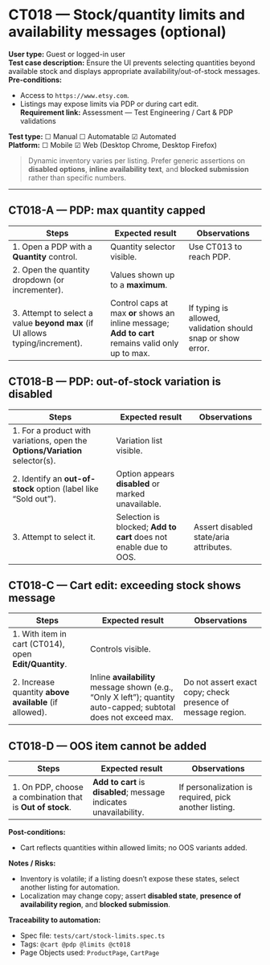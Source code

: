 # CT018 — Stock/quantity limits and availability messages (optional)

**User type:** Guest or logged-in user  
**Test case description:** Ensure the UI prevents selecting quantities beyond available stock and displays appropriate availability/out-of-stock messages.  
**Pre-conditions:**  
- Access to `https://www.etsy.com`.  
- Listings may expose limits via PDP or during cart edit.  
**Requirement link:** Assessment — Test Engineering / Cart & PDP validations

**Test type:** ☐ Manual ☐ Automatable ☑ Automated  
**Platform:** ☐ Mobile ☑ Web (Desktop Chrome, Desktop Firefox)

> Dynamic inventory varies per listing. Prefer generic assertions on **disabled options**, **inline availability text**, and **blocked submission** rather than specific numbers.

---

## CT018-A — PDP: max quantity capped
| Steps | Expected result | Observations |
|------|------------------|--------------|
| 1. Open a PDP with a **Quantity** control. | Quantity selector visible. | Use CT013 to reach PDP. |
| 2. Open the quantity dropdown (or incrementer). | Values shown up to a **maximum**. | |
| 3. Attempt to select a value **beyond max** (if UI allows typing/increment). | Control caps at max **or** shows an inline message; **Add to cart** remains valid only up to max. | If typing is allowed, validation should snap or show error. |

## CT018-B — PDP: out-of-stock variation is disabled
| Steps | Expected result | Observations |
|------|------------------|--------------|
| 1. For a product with variations, open the **Options/Variation** selector(s). | Variation list visible. | |
| 2. Identify an **out-of-stock** option (label like “Sold out”). | Option appears **disabled** or marked unavailable. | |
| 3. Attempt to select it. | Selection is blocked; **Add to cart** does not enable due to OOS. | Assert disabled state/aria attributes. |

## CT018-C — Cart edit: exceeding stock shows message
| Steps | Expected result | Observations |
|------|------------------|--------------|
| 1. With item in cart (CT014), open **Edit/Quantity**. | Controls visible. | |
| 2. Increase quantity **above available** (if allowed). | Inline **availability** message shown (e.g., “Only X left”); quantity auto-capped; subtotal does not exceed max. | Do not assert exact copy; check presence of message region. |

## CT018-D — OOS item cannot be added
| Steps | Expected result | Observations |
|------|------------------|--------------|
| 1. On PDP, choose a combination that is **Out of stock**. | **Add to cart** is **disabled**; message indicates unavailability. | If personalization is required, pick another listing. |

**Post-conditions:**  
- Cart reflects quantities within allowed limits; no OOS variants added.

**Notes / Risks:**  
- Inventory is volatile; if a listing doesn’t expose these states, select another listing for automation.  
- Localization may change copy; assert **disabled state**, **presence of availability region**, and **blocked submission**.

**Traceability to automation:**  
- Spec file: `tests/cart/stock-limits.spec.ts`  
- Tags: `@cart @pdp @limits @ct018`  
- Page Objects used: `ProductPage`, `CartPage`
